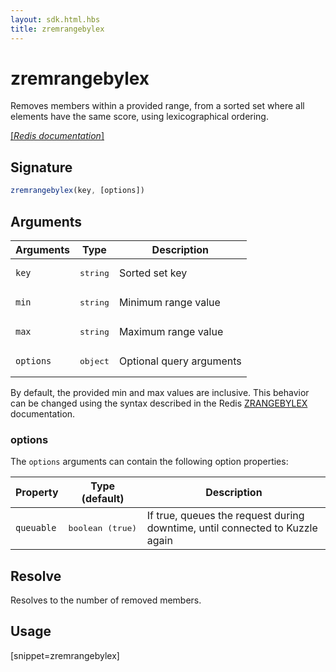 ```yaml
---
layout: sdk.html.hbs
title: zremrangebylex
---
```


# zremrangebylex

Removes members within a provided range, from a sorted set where all elements have the same score, using lexicographical ordering. 

[[_Redis documentation_]](https://redis.io/commands/zremrangebylex)

## Signature

```js
zremrangebylex(key, [options])

```

## Arguments

| Arguments    | Type    | Description |
|--------------|---------|-------------|
| `key` | <pre>string</pre> | Sorted set key |
| `min` | <pre>string</pre> | Minimum range value |
| `max` | <pre>string</pre> | Maximum range value |
| ``options`` | <pre>object</pre> | Optional query arguments |

By default, the provided min and max values are inclusive. This behavior can be changed using the syntax described in the Redis [ZRANGEBYLEX](https://redis.io/commands/zrangebylex#how-to-specify-intervals) documentation.

### options

The `options` arguments can contain the following option properties:

| Property   | Type (default)   | Description                       |
| ---------- | ------- | --------------------------------- |
| `queuable` | <pre>boolean (true)</pre> | If true, queues the request during downtime, until connected to Kuzzle again |

## Resolve

Resolves to the number of removed members.

## Usage

[snippet=zremrangebylex]
